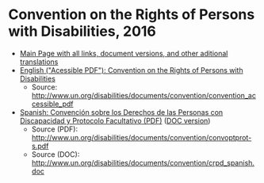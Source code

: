 # Convention on the Rights of Persons with Disabilities, 2016

- [Main Page with all links, document versions, and other aditional translations](https://www.un.org/development/desa/disabilities/convention-on-the-rights-of-persons-with-disabilities.html)
- [English ("Acessible PDF"): Convention on the Rights of Persons with Disabilities](crpd-en-convention-on-the-rights-of-persons-with-disabilities.pdf) 
  - Source: <http://www.un.org/disabilities/documents/convention/convention_accessible_pdf>
- [Spanish: Convención sobre los Derechos de las Personas con Discapacidad y Protocolo Facultativo (PDF)](crpd-es-convencion-sobre-los-derechos-de-las-personas-con-discapacidad-y-protocolo-facultativo.pdf) ([DOC version](crpd-es-convencion-sobre-los-derechos-de-las-personas-con-discapacidad-y-protocolo-facultativo.doc))
  - Source (PDF): <http://www.un.org/disabilities/documents/convention/convoptprot-s.pdf>
  - Source (DOC): <http://www.un.org/disabilities/documents/convention/crpd_spanish.doc>
